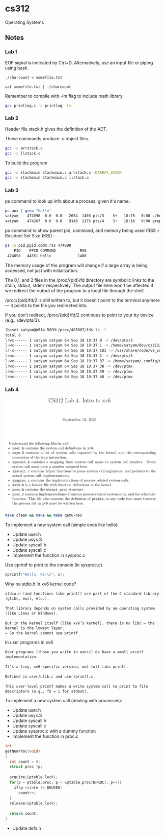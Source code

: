 # cs312

Operating Systems

## Notes

### Lab 1

EOF signal is indicated by Ctrl+D. Alternatively, use an input file or piping using bash.

```
./charcount < somefile.txt
```

```
cat somefile.txt | ./charcount
```

Remember to compile with -lm flag to include math library

```bash
gcc printlog.c -o printlog -lm
```

### Lab 2

Header file stack.h gives the definition of the ADT.

These commands produce .o object files.

```bash
gcc -c arrstack.c
gcc -c llstack.c
```

To build the program:

```bash
gcc -o stackmain stackmain.c arrstack.o -DARRAY_STACK
gcc -o stackmain stackmain.c llstack.o
```

### Lab 3

ps command to look up info about a process, given it's name:

```bash
ps aux | grep "hello"
satyam    474098  0.0  0.0   2684  1408 pts/3    S+   10:15   0:00 ./hello
satyam    474267  0.0  0.0   9148  2176 pts/4    S+   10:16   0:00 grep --color=auto hello
```

ps command to show parent pid, command, and memory being used (RSS = Resident Set Size (KB)) :

```bash
ps -o pid,ppid,comm,rss 474098
    PID    PPID COMMAND           RSS
 474098   44351 hello            1408
```

The memory usage of the program will change if a large array is being accessed, not just with initialization.

The 0,1, and 2 files in the /proc/{pid}/fd directory are symbolic links to the stdin, stdout, stderr respectively.
The output file here won't be affected if we redirect the output of the program to a local file through the shell.

/proc/{pid}/fd/2 is still written to, but it doesn’t point to the terminal anymore — it points to the file you redirected into.

If you don’t redirect, /proc/{pid}/fd/2 continues to point to your tty device (e.g., /dev/pts/3).

```bash
(base) satyam@A514-56GM:/proc/485987/fd$ ls -l
total 0
lrwx------ 1 satyam satyam 64 Sep 18 10:37 0 -> /dev/pts/3
l-wx------ 1 satyam satyam 64 Sep 18 10:37 1 -> /home/satyam/Dev/cs312/Lab3/code/error.log
lr-x------ 1 satyam satyam 64 Sep 18 10:37 103 -> /usr/share/code/v8_context_snapshot.bin
lrwx------ 1 satyam satyam 64 Sep 18 10:37 2 -> /dev/pts/3
l-wx------ 1 satyam satyam 64 Sep 18 10:37 37 -> /home/satyam/.config/Code/logs/20250917T134331/ptyhost.log
lrwx------ 1 satyam satyam 64 Sep 18 10:37 38 -> /dev/ptmx
lrwx------ 1 satyam satyam 64 Sep 18 10:37 39 -> /dev/ptmx
lrwx------ 1 satyam satyam 64 Sep 18 10:37 40 -> /dev/ptmx
```

### Lab 4

![alt text](Lab4/q1.png)

```bash
make clean && make && make qemu-nox
```

To implement a new system call (simple ones like hello):

- Update user.h
- Update usys.S
- Update syscall.h
- Update syscall.c
- Implement the function in sysproc.c

Use cprintf to print to the console (in sysproc.c).

```c
cprintf("Hello, %s!\n", s);
```

Why no stdio.h in xv6 kernel code?

    stdio.h (and functions like printf) are part of the C standard library (glibc, musl, etc.).

    That library depends on system calls provided by an operating system (like Linux or Windows).

    But in the kernel itself (like xv6’s kernel), there is no libc — the kernel is the lowest layer.
    → So the kernel cannot use printf

In user programs in xv6

    User programs (those you write in user/) do have a small printf implementation.

    It’s a tiny, xv6-specific version, not full libc printf.

    Defined in user/ulib.c and user/printf.c.

    This user-level printf makes a write system call to print to file descriptors (e.g., fd = 1 for stdout).

To implement a new system call (dealing with processes):

- Update user.h
- Update usys.S
- Update syscall.h
- Update syscall.c
- Update sysproc.c with a dummy function
- Implement the function in proc.c

```c
int
getNumProc(void)
{
  int count = 0;
  struct proc *p;

  acquire(&ptable.lock);
  for(p = ptable.proc; p < &ptable.proc[NPROC]; p++){
    if(p->state != UNUSED)
      count++;
  }
  release(&ptable.lock);

  return count;
}
```

- Update defs.h
